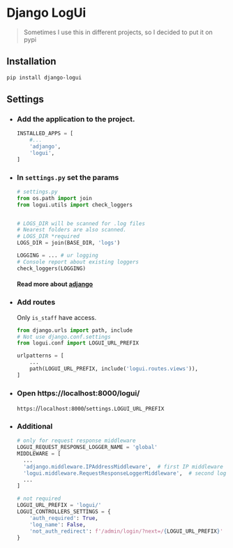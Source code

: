 # Django LogUi 

> Sometimes I use this in different projects, so I decided to put it on pypi

## Installation
```bash
pip install django-logui
```

## Settings

* ### Add the application to the project.
    ```python
    INSTALLED_APPS = [
        #...
        'adjango',
        'logui',
    ]
    ```
* ### In `settings.py` set the params
    ```python
    # settings.py
    from os.path import join
    from logui.utils import check_loggers
  
  
    # LOGS_DIR will be scanned for .log files
    # Nearest folders are also scanned.
    # LOGS_DIR *required
    LOGS_DIR = join(BASE_DIR, 'logs')

    LOGGING = ... # ur logging
    # Console report about existing loggers
    check_loggers(LOGGING)
    ```
    #### Read more about [adjango](https://github.com/Artasov/adjango)
* ### Add routes

    Only `is_staff` have access.
    ```python
    from django.urls import path, include
    # Not use django.conf.settings
    from logui.conf import LOGUI_URL_PREFIX

    urlpatterns = [
        ...
        path(LOGUI_URL_PREFIX, include('logui.routes.views')),
    ]
    ```
* ### Open https://localhost:8000/logui/
  `https:`//`localhost:8000`/`settings.LOGUI_URL_PREFIX`

* ### Additional
  ```python
  # only for request response middleware
  LOGUI_REQUEST_RESPONSE_LOGGER_NAME = 'global'
  MIDDLEWARE = [
    ...
    'adjango.middleware.IPAddressMiddleware',  # first IP middleware from adjango
    'logui.middleware.RequestResponseLoggerMiddleware',  # second logui middleware
    ...
  ]
  
  # not required
  LOGUI_URL_PREFIX = 'logui/'
  LOGUI_CONTROLLERS_SETTINGS = {
      'auth_required': True,
      'log_name': False,
      'not_auth_redirect': f'/admin/login/?next=/{LOGUI_URL_PREFIX}'
  }
  ```